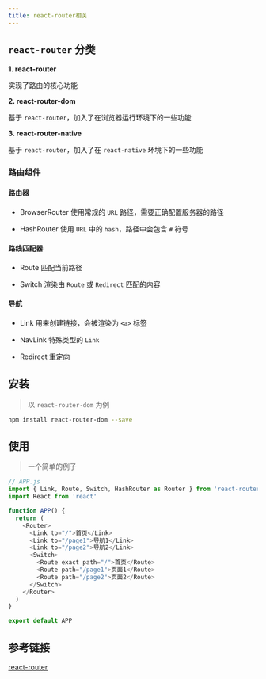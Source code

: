 ```yaml
---
title: react-router相关
---
```


## `react-router` 分类

**1. react-router**

实现了路由的核心功能

**2. react-router-dom**

基于 `react-router`，加入了在浏览器运行环境下的一些功能

**3. react-router-native**

基于 `react-router`，加入了在 `react-native` 环境下的一些功能

### 路由组件

#### 路由器
- BrowserRouter
使用常规的 `URL` 路径，需要正确配置服务器的路径

- HashRouter
使用 `URL` 中的 `hash`，路径中会包含 `#` 符号

#### 路线匹配器
- Route
匹配当前路径

- Switch
渲染由 `Route` 或 `Redirect` 匹配的内容

#### 导航
- Link
用来创建链接，会被渲染为 `<a>` 标签

- NavLink
特殊类型的 `Link`

- Redirect
重定向

## 安装
> 以 `react-router-dom` 为例

```bash
npm install react-router-dom --save
```

## 使用
> 一个简单的例子
```js
// APP.js
import { Link, Route, Switch, HashRouter as Router } from 'react-router-dom'
import React from 'react'

function APP() {
  return (
    <Router>
      <Link to="/">首页</Link>
      <Link to="/page1">导航1</Link>
      <Link to="/page2">导航2</Link>
      <Switch>
        <Route exact path="/">首页</Route>
        <Route path="/page1">页面1</Route>
        <Route path="/page2">页面2</Route>
      </Switch>
    </Router>
  )
}

export default APP
```

## 参考链接
[react-router](https://reacttraining.com/react-router/web/guides/quick-start)
